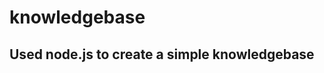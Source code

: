 # knowledgebase
Used node.js to create a simple knowledgebase
-----------------------------------------------

